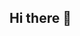 ## Hi there 👋

<!--
**thiago2m3/thiago2m3** is a ✨ _special_ ✨ repository because its `README.md` (this file) appears on your GitHub profile.

Here are some ideas to get you started:

1 - 🔭 I’m currently working on ...
2 - 🌱 I’m currently learning ...
3 - 👯 I’m looking to collaborate on ...
4 - 🤔 I’m looking for help with ...
5 - 💬 Ask me about ...
6 - 📫 How to reach me: ...
7 - 😄 Pronouns: ...
8 - ⚡ Fun fact: ...
-->
